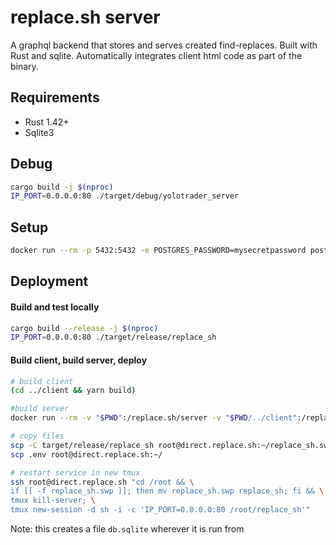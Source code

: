 # replace.sh server
A graphql backend that stores and serves created find-replaces. Built with Rust and sqlite. Automatically integrates client html code as part of the binary.

## Requirements

- Rust 1.42+
- Sqlite3

## Debug

```bash
cargo build -j $(nproc)
IP_PORT=0.0.0.0:80 ./target/debug/yolotrader_server
```

## Setup

```bash
docker run --rm -p 5432:5432 -e POSTGRES_PASSWORD=mysecretpassword postgres:alpine postgres -c log_statement=all
```

## Deployment

#### Build and test locally
```bash
cargo build --release -j $(nproc)
IP_PORT=0.0.0.0:80 ./target/release/replace_sh
```

#### Build client, build server, deploy
```bash
# build client
(cd ../client && yarn build)

#build server
docker run --rm -v "$PWD":/replace.sh/server -v "$PWD/../client":/replace.sh/client -w /replace.sh/server rust:slim sh -c "apt update && apt install -y libsqlite3-dev && cargo build --release -j $(nproc)"

# copy files
scp -C target/release/replace_sh root@direct.replace.sh:~/replace_sh.swp
scp .env root@direct.replace.sh:~/

# restart service in new tmux
ssh root@direct.replace.sh "cd /root && \
if [[ -f replace_sh.swp ]]; then mv replace_sh.swp replace_sh; fi && \
tmux kill-server; \
tmux new-session -d sh -i -c 'IP_PORT=0.0.0.0:80 /root/replace_sh'"
```
Note: this creates a file `db.sqlite` wherever it is run from
